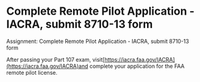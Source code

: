 # Complete Remote Pilot Application - IACRA, submit 8710-13 form

Assignment: Complete Remote Pilot Application - IACRA, submit 8710-13 form

After passing your Part 107 exam, visit[https://iacra.faa.gov/IACRA](https://iacra.faa.gov/IACRA)and complete your application for the FAA remote pilot license.
